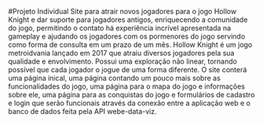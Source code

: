#Projeto Individual
  Site para atrair novos jogadores para o jogo Hollow Knight e dar suporte para jogadores antigos, enriquecendo a comunidade do jogo, permitindo o contato há experiência incrível apresentada na gameplay e ajudando os jogadores com os pormenores do jogo servindo como forma de consulta em um prazo de um mês. 
  Hollow Knight é um jogo metroidvania lançado em 2017 que atraiu diversos jogadores pela sua qualidade e envolvimento. Possui uma exploração não linear, tornando possível que cada jogador o jogue de uma forma diferente.
  O site conterá uma página inical, uma página contando um pouco mais sobre as funcionalidades do jogo, uma página para o mapa do jogo e informações sobre ele, uma página para as conquistas do jogo e formulários de cadastro e login que serão funcionais através da conexão entre a aplicação web e o banco de dados feita pela API webe-data-viz.
